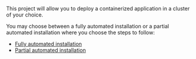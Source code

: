 This project will allow you to deploy a containerized application in a cluster of your choice.

You may choose between a fully automated installation or a partial automated installation where you choose the steps to follow:
* [Fully automated installation](README-auto-full.md)
* [Partial automated installation](README-auto-partial.md)
